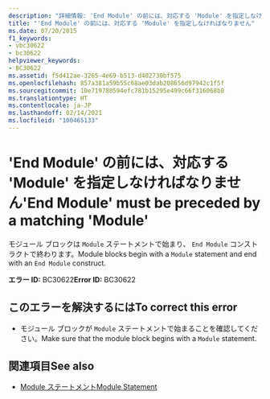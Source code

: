```yaml
---
description: "詳細情報: 'End Module' の前には、対応する 'Module' を指定しなければなりません"
title: "'End Module' の前には、対応する 'Module' を指定しなければなりません"
ms.date: 07/20/2015
f1_keywords:
- vbc30622
- bc30622
helpviewer_keywords:
- BC30622
ms.assetid: f5d412ae-3265-4e69-b513-d402730bf575
ms.openlocfilehash: 857a381a59b55c68ae03dab208656d97942c1f5f
ms.sourcegitcommit: 10e719780594efc781b15295e499c66f316068b8
ms.translationtype: HT
ms.contentlocale: ja-JP
ms.lasthandoff: 02/14/2021
ms.locfileid: "100465133"
---
```

# <a name="end-module-must-be-preceded-by-a-matching-module"></a><span data-ttu-id="77ebe-103">'End Module' の前には、対応する 'Module' を指定しなければなりません</span><span class="sxs-lookup"><span data-stu-id="77ebe-103">'End Module' must be preceded by a matching 'Module'</span></span>

<span data-ttu-id="77ebe-104">モジュール ブロックは `Module` ステートメントで始まり、 `End Module` コンストラクトで終わります。</span><span class="sxs-lookup"><span data-stu-id="77ebe-104">Module blocks begin with a `Module` statement and end with an `End Module` construct.</span></span>  
  
 <span data-ttu-id="77ebe-105">**エラー ID:** BC30622</span><span class="sxs-lookup"><span data-stu-id="77ebe-105">**Error ID:** BC30622</span></span>  
  
## <a name="to-correct-this-error"></a><span data-ttu-id="77ebe-106">このエラーを解決するには</span><span class="sxs-lookup"><span data-stu-id="77ebe-106">To correct this error</span></span>  
  
- <span data-ttu-id="77ebe-107">モジュール ブロックが `Module` ステートメントで始まることを確認してください。</span><span class="sxs-lookup"><span data-stu-id="77ebe-107">Make sure that the module block begins with a `Module` statement.</span></span>  
  
## <a name="see-also"></a><span data-ttu-id="77ebe-108">関連項目</span><span class="sxs-lookup"><span data-stu-id="77ebe-108">See also</span></span>

- [<span data-ttu-id="77ebe-109">Module ステートメント</span><span class="sxs-lookup"><span data-stu-id="77ebe-109">Module Statement</span></span>](../language-reference/statements/module-statement.md)
